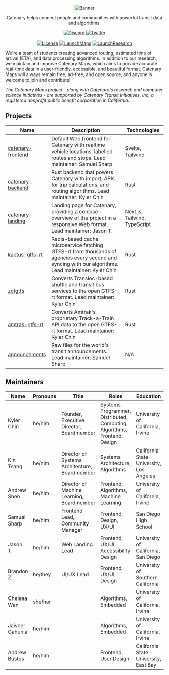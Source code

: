 <div align="center">

![Banner](https://files.catbox.moe/nefned.png)

Catenary helps connect people and communities with powerful transit data and algorithms.

[![Discord]](https://discord.gg/WHqTZPdfy5)
[![Twitter]](https://twitter.com/CatenaryMaps)
<br /><br />
[![License]](https://www.gnu.org/licenses/agpl-3.0.en.html#license-text) [![LaunchMaps]](https://maps.catenarymaps.org) [![LaunchResearch]](https://twitter.com/CatenaryCompsci)

[Discord]: https://img.shields.io/badge/Join%20Our%20Community!-088EAF?style=for-the-badge&logo=discord&logoColor=%23ffffff
[Twitter]: https://img.shields.io/badge/Follow%20Us!-088EAF?style=for-the-badge&logo=x&logoColor=%23ffffff

[License]: https://img.shields.io/static/v1?label=License&message=AGPL-3&color=088EAF&style=for-the-badge
[LaunchMaps]: https://img.shields.io/static/v1?label=Launch&message=Catenary%20Maps&color=088EAF&style=for-the-badge
[LaunchResearch]: https://img.shields.io/static/v1?label=Launch&message=Catenary%20Research&color=088EAF&style=for-the-badge

</div>

We're a team of students creating advanced routing, estimated time of arrival (ETA), and data processing algorithms. In addition to our research, we maintain and improve Catenary Maps, which aims to provide accurate real-time data in a user-friendly, accessible, and beautiful format. Catenary Maps will always remain free, ad-free, and open source, and anyone is welcome to join and contribute!

*The Catenary Maps project - along with Catenary's research and computer science initiatives - are supported by Catenary Transit Initiatives, Inc, a registered nonprofit public benefit corporation in California.*

## Projects

| Name                                                                   | Description                                                                                                              | Technologies                  |
| ---------------------------------------------------------------------- | ------------------------------------------------------------------------------------------------------------------------ | ----------------------------- |
| [catenary-frontend](https://github.com/CatenaryTransit/catenary-frontend) | Default Web frontend for Catenary with realtime vehicle locations, labelled routes and stops. Lead maintainer: Samuel Sharp                      | Svelte, Tailwind              |
| [catenary-backend](https://github.com/CatenaryTransit/catenary-backend)   | Rust backend that powers Catenary with import, APIs for trip calculations, and routing algorithms. Lead maintainer: Kyler Chin | Rust                          |
| [catenary-landing](https://github.com/CatenaryTransit/catenary-landing)   | Landing page for Catenary, providing a concise overview of the project in a responsive Web format. Lead maintainer: Jason T. | Next.js, Tailwind, TypeScript |
| [kactus-gtfs-rt](https://github.com/CatenaryTransit/kactus-gtfs-rt)       | Redis-based cache microservice fetching GTFS-rt from thousands of agencies every second and syncing with our algorithms. Lead maintainer: Kyler Chin | Rust                          |
| [zotgtfs](https://github.com/CatenaryTransit/zotgtfs)                     | Converts Transloc-based shuttle and transit bus services to the open GTFS-rt format. Lead maintainer: Kyler Chin  | Rust                          |
| [amtrak-gtfs-rt](https://github.com/CatenaryTransit/amtrak-gtfs-rt)       | Converts Amtrak's proprietary Track-a-Train API data to the open GTFS-rt format. Lead maintainer: Kyler Chin | Rust                          |
| [announcements](https://github.com/CatenaryTransit/announcements) | Raw files for the world's transit announcements. Lead maintainer: Samuel Sharp | N/A |

## Maintainers

| Name | Pronouns | Title  | Roles | Education |
|---|---|---|---|---|
| Kyler Chin | he/him | Founder, Executive Director, Boardmember | Systems Programmer, Distributed Computing, Algorithms, Frontend, Design | University of California, Irvine |
| Kin Tsang | he/him | Director of Systems Architecture, Boardmember           | Systems Architecture, Algorithms                                        | California State University, Los Angeles |
| Andrew Shen | he/him | Director of Machine Learning, Boardmember                | Frontend, Algorithms, Machine Learning                                  | University of California, Irvine           |
| Samuel Sharp | he/him | Frontend Lead, Community Manager                      | Frontend, Design, UX/UI                   | San Diego High School                      |
| Jason T. | he/him | Web Landing Lead | Frontend, UX/UI, Accessibility Design | University of California, San Diego |
| Brandon Z. | he/they | UI/UX Lead | Frontend, UX/UI, Design | University of Southern California |
| Chelsea Wen | she/her | | Algorithms, Embedded | University of California, Irvine |
| Jaiveer Gahunia | he/him | | Algorithms, Embedded | University of California, Irvine |
| Andrew Bustos  | he/him | | Frontend, User Design                     | California State University, East Bay      |
